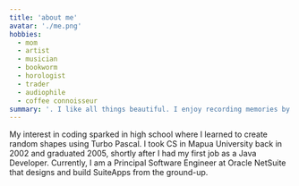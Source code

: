 ```yaml
---
title: 'about me'
avatar: './me.png'
hobbies:
  - mom
  - artist
  - musician
  - bookworm
  - horologist
  - trader
  - audiophile
  - coffee connoisseur
summary: '. I like all things beautiful. I enjoy recording memories by journalling. I love the smell of books, listening to lossless music, and making damn good coffee!'
---
```


My interest in coding sparked in high school where I learned to create random shapes using Turbo Pascal. I took CS in Mapua University back in 2002 and graduated 2005, shortly after I had my first job as a Java Developer. Currently, I am a Principal Software Engineer at Oracle NetSuite that designs and build SuiteApps from the ground-up.
